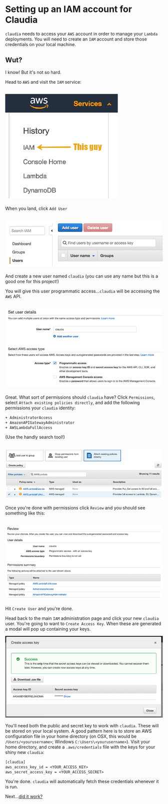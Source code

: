 

# Setting up an IAM account for Claudia

`claudia` needs to access your `AWS` account in order to manage your `Lambda` deployments. You will need to create an `IAM` account and store those credentials on your local machine.

## Wut?

I know! But it's not so hard.

Head to `AWS` and visit the `IAM` service:

![This guy](./images/iam_nav.png)
----

When you land, click `Add User`

![add a user](./images/add_nav.png)
----

And create a new user named `claudia` (you can use any name but this is a good one for this project!)

You will give this user programmatic access...`claudia` will be accessing the `AWS` API.

![claudia IAM](./images/add_claudia_user.png)
----

Great. What sort of permissions should `claudia` have? Click `Permissions`, select `Attach existing policies directly`, and add the following permissions your `claudia` identity:

	+ AdministratorAccess
	+ AmazonAPIGatewayAdministrator
	+ AWSLambdaFullAccess

(Use the handly search tool!)

![claudia permissions](./images/iam_permissions.png)
----

Once you're done with permissions click `Review` and you should see something like this:

![iam review](./images/iam_review.png)
----

Hit `Create User` and you're done.

Head back to the main `IAM` administration page and click your new `claudia` user. You're going to want to `Create Access Key`. When these are generated a modal will pop up containing your keys. 

![access key](./images/access_key.png)

You'll need both the public and secret key to work with `claudia`. These will be stored on your local system. A good pattern here is to store an AWS configuration file in your home directory (on OSX, this would be `/Users/<yourusername>`; Windows `C:\Users\<yourusername>`). Visit your home directory, and create a `.aws/credentials` file with the keys for your shiny new `claudia`:

```
[claudia]
aws_access_key_id = <YOUR_ACCESS_KEY>
aws_secret_access_key = <YOUR_ACCESS_SECRET>
```

You're done. `claudia` will automatically fetch these credentials whenever it is run.

Next...[did it work?](./did_it_work.md)



